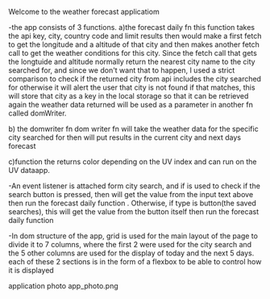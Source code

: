 Welcome to the weather forecast applicatiom

-the app consists of 3 functions.
a)the forecast daily fn
this function takes the api key, city, country code and limit results
then would make a first fetch to get the longitude and a altitude of that city
and then makes another fetch call to get the weather conditions for this city.
Since the fetch call that gets the longtuide and altitude normally return the nearest city name
to the city searched for, and since we don't want that to happen, I used a strict comparison
to check if the returned city from api includes the city searched for otherwise it will alert the 
user that city is not found
if that matches, this will store that city as a key in the local storage so that it can
be retrieved again
the weather data returned will be used as a parameter in another fn called domWriter.

b) the domwriter fn
dom writer fn will take the weather data for the specific city searched for then will
put results in the current city and next days forecast

c)function the returns color depending on the UV index and can run on the UV dataapp.



-An event listener is attached form city search, and if is used to check if the search
button is pressed, then will get the value from the input text above then run the forecast
daily function . Otherwise, if type is button(the saved searches), this will get the value 
from the button itself then run the forecast daily function 


-In dom structure of the app, grid is used for the main layout of the page to divide it to 7 columns, where the first 2 were used for the city search and the 5 other columns are used for the display of today and the next 5 days.
each of these 2 sections is in the form of a flexbox to be able to control how it is displayed


application photo
app_photo.png

